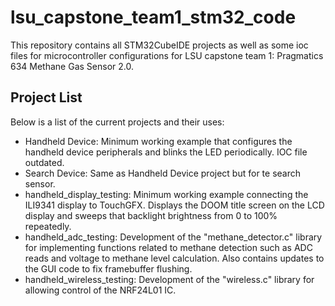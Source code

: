 # lsu_capstone_team1_stm32_code
This repository contains all STM32CubeIDE projects as well as some ioc files for microcontroller configurations for LSU capstone team 1: Pragmatics 634 Methane Gas Sensor 2.0.

## Project List
Below is a list of the current projects and their uses:
* Handheld Device: Minimum working example that configures the handheld device peripherals and blinks the LED periodically. IOC file outdated.
* Search Device: Same as Handheld Device project but for te search sensor.
* handheld_display_testing: Minimum working example connecting the ILI9341 display to TouchGFX. Displays the DOOM title screen on the LCD display and sweeps that backlight brightness from 0 to 100% repeatedly.
* handheld_adc_testing: Development of the "methane_detector.c" library for implementing functions related to methane detection such as ADC reads and voltage to methane level calculation. Also contains updates to the GUI code to fix framebuffer flushing.
* handheld_wireless_testing: Development of the "wireless.c" library for allowing control of the NRF24L01 IC.
